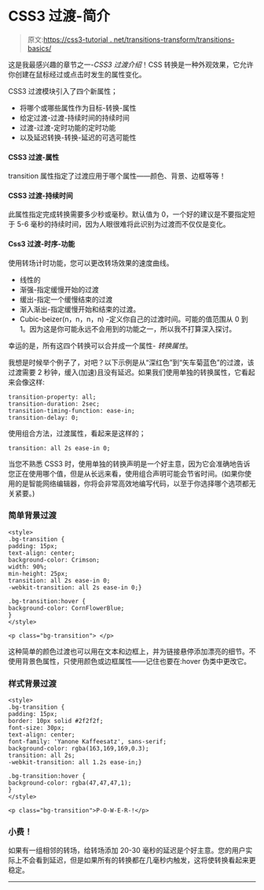 # CSS3 过渡-简介

> 原文:[https://css3-tutorial . net/transitions-transform/transitions-basics/](https://css3-tutorial.net/transitions-transform/transitions-basics/)

这是我最感兴趣的章节之一-*CSS3 过渡介绍*！CSS 转换是一种外观效果，它允许你创建在鼠标经过或点击时发生的属性变化。

CSS3 过渡模块引入了四个新属性；

*   将哪个或哪些属性作为目标-转换-属性
*   给定过渡-过渡-持续时间的持续时间
*   过渡-过渡-定时功能的定时功能
*   以及延迟转换-转换-延迟的可选可能性

#### CSS3 过渡-属性

transition 属性指定了过渡应用于哪个属性——颜色、背景、边框等等！

#### CSS3 过渡-持续时间

<input type="hidden" name="IL_IN_ARTICLE">

此属性指定完成转换需要多少秒或毫秒。默认值为 0，一个好的建议是不要指定短于 5-6 毫秒的持续时间，因为人眼很难将此识别为过渡而不仅仅是变化。

#### Css3 过渡-时序-功能

使用转场计时功能，您可以更改转场效果的速度曲线。

*   线性的
*   渐强-指定缓慢开始的过渡
*   缓出-指定一个缓慢结束的过渡
*   渐入渐出-指定缓慢开始和结束的过渡。
*   Cubic-beizer(n，n，n，n) -定义你自己的过渡时间。可能的值范围从 0 到 1。因为这是你可能永远不会用到的功能之一，所以我不打算深入探讨。

幸运的是，所有这四个转换可以合并成一个属性- *转换属性*。

我想是时候举个例子了，对吧？以下示例是从“深红色”到“矢车菊蓝色”的过渡，该过渡需要 2 秒钟，缓入(加速)且没有延迟。如果我们使用单独的转换属性，它看起来会像这样:

```
transition-property: all;
transition-duration: 2sec;
transition-timing-function: ease-in;
transition-delay: 0;
```

使用组合方法，过渡属性，看起来是这样的；

```
transition: all 2s ease-in 0;
```

当您不熟悉 CSS3 时，使用单独的转换声明是一个好主意，因为它会准确地告诉您正在使用哪个值，但是从长远来看，使用组合声明可能会节省时间。(如果你使用的是智能网络编辑器，你将会非常高效地编写代码，以至于你选择哪个选项都无关紧要。)

### 简单背景过渡

```
<style>
.bg-transition {
padding: 15px;
text-align: center;
background-color: Crimson;
width: 90%;
min-height: 25px;
transition: all 2s ease-in 0;
-webkit-transition: all 2s ease-in 0;}

.bg-transition:hover {
background-color: CornFlowerBlue;
}
</style>

<p class="bg-transition"> </p>
```

这种简单的颜色过渡也可以用在文本和边框上，并为链接悬停添加漂亮的细节。不使用背景色属性，只使用颜色或边框属性——记住也要在:hover 伪类中更改它。

### 样式背景过渡

```
<style>
.bg-transition {
padding: 15px;
border: 10px solid #2f2f2f;
font-size: 30px;
text-align: center;
font-family: 'Yanone Kaffeesatz', sans-serif;
background-color: rgba(163,169,169,0.3);
transition: all 2s;
-webkit-transition: all 1.2s ease-in;}

.bg-transition:hover {
background-color: rgba(47,47,47,1);
}
</style>

<p class="bg-transition">P-O-W-E-R-!</p>
```

### 小费！

如果有一组相邻的转场，给转场添加 20-30 毫秒的延迟是个好主意。您的用户实际上不会看到延迟，但是如果所有的转换都在几毫秒内触发，这将使转换看起来更稳定。

* * *